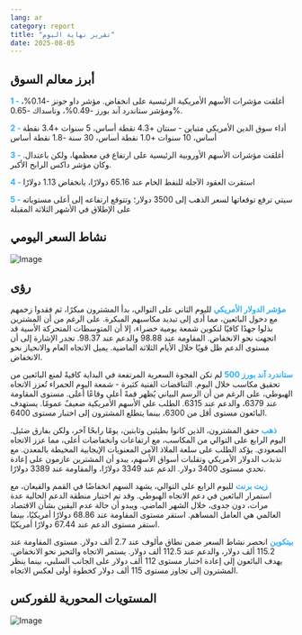 ```yaml
---
lang: ar
category: report
title: "تقرير نهاية اليوم"
date: 2025-08-05
---
```



<h2>أبرز معالم السوق</h2>
<strong style="color: #2caef7;">1 - </strong> أغلقت مؤشرات الأسهم الأمريكية الرئيسية على انخفاض. مؤشر داو جونز -0.14%، ومؤشر ستاندرد آند بورز -0.49%، وناسداك -0.65%.

<strong style="color: #2caef7;">2 - </strong> أداء سوق الدين الأمريكي متباين - سنتان +4.3 نقطة أساس، 5 سنوات +3.4 نقطة أساس، 10 سنوات +1.0 نقطة أساس، 30 سنة -1.8 نقطة أساس

<strong style="color: #2caef7;">3 - </strong> أغلقت مؤشرات الأسهم الأوروبية الرئيسية على ارتفاع في معظمها، ولكن باعتدال. وكان مؤشر داكس الرابح الأكبر.

<strong style="color: #2caef7;">4 - </strong> استقرت العقود الآجلة للنفط الخام عند 65.16 دولارًا، بانخفاض 1.13 دولارًا

<strong style="color: #2caef7;">5 - </strong> سيتي ترفع توقعاتها لسعر الذهب إلى 3500 دولار؛ وتتوقع ارتفاعه إلى أعلى مستوياته على الإطلاق في الأشهر الثلاثة المقبلة



<h2>نشاط السعر اليومي</h2>
<img src="https://markleighedu.github.io/img/Aug-2025/05-Aug-2025/price.jpg" alt="Image"/>

<h2>رؤى</h2>
<strong style="color: #2caef7;">مؤشر الدولار الأمريكي</strong> لليوم الثاني على التوالي، بدأ المشترون مبكرًا، ثم فقدوا زخمهم مع دخول البائعين، مما أدى إلى تبديد مكاسبهم المبكرة. على الرغم من أن المشترين بذلوا جهدًا كافيًا لتكوين شمعة يومية خضراء، إلا أن المتوسطات المتحركة الأسية قد اتجهت نحو الانخفاض. المقاومة عند 98.88 والدعم عند 98.37. تجدر الإشارة إلى أن مستوى الدعم ظل قويًا خلال الأيام الثلاثة الماضية. يميل الاتجاه العام والانحياز نحو الانخفاض.

<strong style="color: #2caef7;">ستاندرد آند بورز 500</strong> لم تكن الفجوة السعرية المرتفعة في البداية كافيةً لمنع البائعين من تحقيق مكاسب خلال اليوم. التناقضات الفنية كثيرة - شمعة اليوم الحمراء تُعزز الاتجاه الهبوطي، على الرغم من أن الرسم البياني يُظهر قمةً أعلى وقاعًا أعلى. مستوى المقاومة عند 6379، والدعم عند 6315. الطلب على الأسهم الأمريكية ضعيفٌ عمومًا. يستهدف البائعون مستوى أقل من 6300، بينما يتطلع المشترون إلى اختبار مستوى 6400.

<strong style="color: #2caef7;">ذهب</strong> حقق المشترون، الذين كانوا بطيئين وثابتين، يومًا رابحًا آخر، ولكن بفارق ضئيل. اليوم الرابع على التوالي من المكاسب، مع ارتفاعات وانخفاضات أعلى، مما عزز الاتجاه الصعودي. يؤكد الطلب على سلعة الملاذ الآمن المعنويات الإيجابية المحيطة بالمعدن. مع تذبذب الدولار الأمريكي وتقلبات أسواق الأسهم، يبدو أن المشترين عازمون على إعادة تحدي مستوى 3400 دولار. الدعم عند 3349 دولارًا، والمقاومة عند 3389 دولارًا.

<strong style="color: #2caef7;">زيت برنت</strong> لليوم الرابع على التوالي، يشهد السهم انخفاضًا في القمم والقيعان، مع استمرار البائعين في دعم الاتجاه الهبوطي. وقد تم اختبار منطقة الدعم الحالية عدة مرات، دون جدوى، خلال الشهر الماضي. ويبدو أن حالة عدم اليقين بشأن الاقتصاد العالمي هي العامل المساهم. استقر مستوى المقاومة عند 68.86 دولارًا أمريكيًا، بينما استقر مستوى الدعم عند 67.44 دولارًا أمريكيًا.

<strong style="color: #2caef7;">بيتكوين</strong> انحصر نشاط السعر ضمن نطاق مألوف عند 2.7 ألف دولار. مستوى المقاومة عند 115.2 ألف دولار، والدعم عند 112.5 ألف دولار. يستمر الاتجاه والتحيز نحو الانخفاض. يهدف البائعون إلى إعادة اختبار مستوى 112 ألف دولار على الجانب السلبي، بينما ينظر المشترون إلى تجاوز مستوى 115 ألف دولار كخطوة أولى لعكس الاتجاه.



<h2>المستويات المحورية للفوركس</h2>
<img src="https://markleighedu.github.io/img/Aug-2025/05-Aug-2025/pivot.jpg" alt="Image"/>